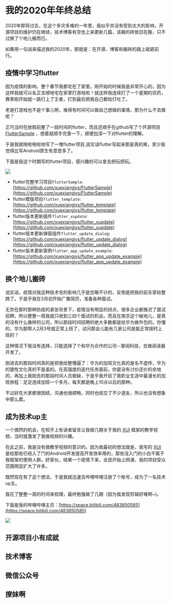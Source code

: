# 我的2020年年终总结

2020年即将过去，在这个多灾多难的一年里，我似乎并没有受到太大的影响，开源项目的维护仍在继续，技术博客有空也上来更新几篇，该搬的砖依旧在搬，只不过换了个地儿搬而已。

如果用一句话来描述我的2020年，那就是：在开源、博客和搬砖的路上砥砺前行。

## 疫情中学习flutter

因为疫情的影响，整个春节我都宅在了家里。刚开始的时候我是非常开心的，因为这样我就可以名正言顺地宅在家里打游戏啦！就这样我连续打了一个星期的农药，赛季刚开始就一路打上了王者，打到最后把我自己都给打吐了。

老是打游戏也不是个事儿啊，难得有时间可以做自己想做的事情，那为什么不去做呢？

正巧当时在放假前整了一段时间的flutter，而且还顺手在github写了个开源项目[FlutterSample](https://github.com/xuexiangjys/FlutterSample) ，想着就顺手完善一下，顺便加深一下对flutter的理解。

于是我就啪啦啪啦地写了一堆flutter项目,说实话flutter写起来那是真的爽，至少我觉得比写Android原生有意思多了。

下面是我这个时期写的flutter项目，感兴趣的可以拿去把玩把玩。

![](https://img.rruu.net/image/5feb5bbeb1a34)

* flutter完整学习项目`FlutterSample`: [https://github.com/xuexiangjys/FlutterSample](https://github.com/xuexiangjys/FlutterSample)
* flutter模版项目`flutter_template`: [https://github.com/xuexiangjys/flutter_template](https://github.com/xuexiangjys/flutter_template)
* flutter版本更新插件`flutter_xupdate`: [https://github.com/xuexiangjys/flutter_xupdate](https://github.com/xuexiangjys/flutter_xupdate)
* flutter版本更新弹窗组件`flutter_update_dialog`: [https://github.com/xuexiangjys/flutter_update_dialog](https://github.com/xuexiangjys/flutter_update_dialog)
* flutter版本更新案例`flutter_app_update_example`: [https://github.com/xuexiangjys/flutter_app_update_example](https://github.com/xuexiangjys/flutter_app_update_example)

## 换个地儿搬砖

说实话，疫情对我这种技术宅的影响几乎是忽略不计的，反倒是把我的前东家给整跨了。于是乎我在3月初开始广撒简历，准备各种面试。

无奈在那时那种防疫的紧张背景下，疫情没有明显的拐点，很多企业都推迟了面试招聘，所以整整一周我就只收到三四个面试的机会。而且在南京这个破地儿，是真的没有什么像样的公司，所以那段时间招聘的绝大多数都是给华为做外包的。你懂的，华为那帮人2月3号就正常上班了，试问那会儿能有几家公司是能正常按时上班的？

这种情况下我没有选择，只能选择了个和华为合作的公司--掌阅科技，去做阅读器开发了。

刚进去的那段时间真的是把我给整懵逼了：华为的加班文化真的是名不虚传，华为的狼性文化真的不是盖的。在高强度的迭代任务面前，你是没有讨价还价的余地的，再加上我刚去的那段时间人员极缺，于是乎我开启了我职业生涯中最漫长的加班旅程：足足连续加班一个多月，每天都是晚上10点以后的那种。

不过好在大家都很团结，沟通也很顺畅，同时也结交了不少道友，所以也没有想象中那么累。

## 成为技术up主

一个偶然的机会，在知乎上有读者留言让我做几期关于我的 [XUI](https://github.com/xuexiangjys/XUI) 框架的教学视频，当时就激发了我做视频的兴趣。

在此之前，我是没有做教学视频的意识的。因为我最初的想法就是，我写的 [XUI](https://github.com/xuexiangjys/XUI) 是给那些已经入了门的Android开发提高开发效率用的，那些没入门的小白不属于我框架的使用人群。好家伙，结果一个疫情下来，全民开始上网课，我的项目受众范围明显扩大了许多。

既然现在有了这个想法，于是我就迅速去哔哩哔哩注册了个账号，成为了一名技术up主。

我花了整整一周的时间来梳理，最终勉强做了几期（因为我发现剪辑好难啊~)。

下面是我的哔哩哔哩主页：[https://space.bilibili.com/483850585](https://space.bilibili.com/483850585)

![](https://img.rruu.net/image/5feb684912560)

## 开源项目小有成就



## 技术博客



## 微信公众号


## 撩妹啊

